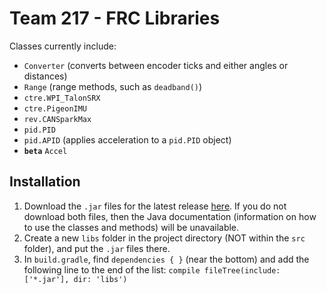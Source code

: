 # Team 217 - FRC Libraries

Classes currently include:
- `Converter` (converts between encoder ticks and either angles or distances)
- `Range` (range methods, such as `deadband()`)
- `ctre.WPI_TalonSRX`
- `ctre.PigeonIMU`
- `rev.CANSparkMax`
- `pid.PID`
- `pid.APID` (applies acceleration to a `pid.PID` object)
- **`beta`** `Accel`

## Installation
1) Download the `.jar` files for the latest release [here](https://github.com/Team217/FRC-217-Libraries/releases). If you do not download both files, then the Java documentation (information on how to use the classes and methods) will be unavailable.
2) Create a new `libs` folder in the project directory (NOT within the `src` folder), and put the `.jar` files there.
3) In `build.gradle`, find `dependencies { }` (near the bottom) and add the following line to the end of the list: `compile fileTree(include: ['*.jar'], dir: 'libs')`
